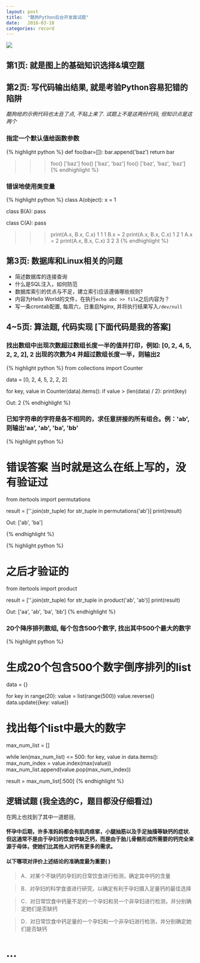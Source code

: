 ```yaml
---
layout: post
title:  "酷狗Python后台开发面试题"
date:   2016-03-18
categories: record
---
```


<img src="http://7u2knn.com1.z0.glb.clouddn.com/kugou-job-question.jpg"/>

## 第1页: 就是图上的基础知识选择&填空题

## 第2页: 写代码输出结果, 就是考验Python容易犯错的陷阱

*酷狗给的示例代码也太丑了点, 不贴上来了.*
*试题上不是这两份代码, 但知识点是这两个*

### 指定一个默认值给函数参数
{% highlight python %}
def foo(bar=[]):
    bar.append('baz')
    return bar

>>> foo()
['baz']
>>> foo()
['baz', 'baz']
>>> foo()
['baz', 'baz', 'baz']
{% endhighlight %}

### 错误地使用类变量
{% highlight python %}
class A(object):
    x = 1

class B(A):
    pass

class C(A):
    pass

>>> print(A.x, B.x, C.x)
1 1 1
>>> B.x = 2
>>> print(A.x, B.x, C.x)
1 2 1
>>> A.x = 2
>>> print(A.x, B.x, C.x)
3 2 3
{% endhighlight %}

## 第3页: 数据库和Linux相关的问题

* 简述数据库的连接查询
* 什么是SQL注入，如何防范
* 数据库索引的优点与不足，建立索引应该遵循哪些规则?
* 内容为Hello World的文件，在执行`echo abc >> file`之后内容为？
* 写一条crontab配置, 每周六，日重启Nginx, 并将执行结果写入`/dev/null`


## 4~5页: 算法题, 代码实现 [下面代码是我的答案]

### 找出数组中出现次数超过数组长度一半的值并打印，例如: [0, 2, 4, 5, 2, 2, 2], 2 出现的次数为4 并超过数组长度一半，则输出2
{% highlight python %}
from collections import Counter

data = [0, 2, 4, 5, 2, 2, 2]

for key, value in Counter(data).items():
    if value > (len(data) / 2):
        print(key)

Out: 2
{% endhighlight %}

### 已知字符串的字符是各不相同的，求任意拼接的所有组合。例：'ab', 则输出'aa', 'ab', 'ba', 'bb'
{% highlight python %}
# 错误答案 当时就是这么在纸上写的，没有验证过
from itertools import permutations

result = [''.join(str_tuple) for str_tuple in permutations('ab')]
print(result)

Out: ['ab', 'ba']

{% endhighlight %}

{% highlight python %}
# 之后才验证的
from itertools import product

result = [''.join(str_tuple) for str_tuple in product('ab', 'ab')]
print(result)

Out: ['aa', 'ab', 'ba', 'bb']
{% endhighlight %}

### 20个降序排列数组, 每个包含500个数字, 找出其中500个最大的数字
{% highlight python %}
# 生成20个包含500个数字倒序排列的list
data = {}

for key in range(20):
    value = list(range(500))
    value.reverse()
    data.update({key: value})

# 找出每个list中最大的数字
max_num_list = []

while len(max_num_list) <= 500:
    for key, value in data.items():
        max_num_index = value.index(max(value))
        max_num_list.append(value.pop(max_num_index))

result = max_num_list[:500]
{% endhighlight %}


## 逻辑试题 (我全选的C，题目都没仔细看过)

在网上也找到了其中一道题目,

#### 怀孕中后期，许多准妈妈都会有肌肉痉挛，小腿抽筋以及手足抽搐等缺钙的症状.但这通常不是由于孕妇的饮食中缺乏钙，而是由于胎儿骨骼形成所需要的钙完全来源于母体，使她们比其他人对钙有更多的需求。

#### 以下哪项对评价上述结论的准确度最为重要(  )

> A．对某个不缺钙的孕妇的日常饮食进行检测，确定其中钙的含量

> B．对孕妇的科学食谱进行研究，以确定有利于孕妇摄入足量钙的最佳选择

> C．对日常饮食中钙量不足的一个孕妇和另一个非孕妇进行检测，并分别确定她们是否缺钙

> D．对日常饮食中钙足量的一个孕妇和一个非孕妇进行检测，并分别确定她们是否缺钙

# ...
